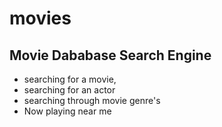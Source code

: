 # movies

##  Movie Dababase Search Engine
* searching for a movie, 
* searching for an actor
* searching through movie genre's
* Now playing near me
